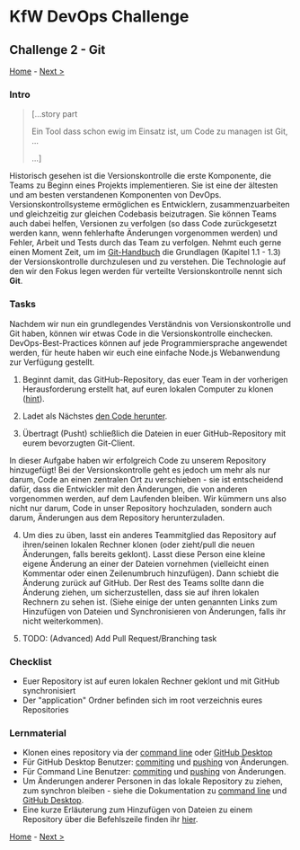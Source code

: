 # KfW DevOps Challenge

## Challenge 2 - Git

[Home](../../README.md) - [Next >](../challenge03/README.md)

### Intro

>[...story part
>
>Ein Tool dass schon ewig im Einsatz ist, um Code zu managen ist Git, ...
>
>...]

Historisch gesehen ist die Versionskontrolle die erste Komponente, die Teams zu Beginn eines Projekts implementieren. Sie ist eine der ältesten und am besten verstandenen Komponenten von DevOps. Versionskontrollsysteme ermöglichen es Entwicklern, zusammenzuarbeiten und gleichzeitig zur gleichen Codebasis beizutragen. Sie können Teams auch dabei helfen, Versionen zu verfolgen (so dass Code zurückgesetzt werden kann, wenn fehlerhafte Änderungen vorgenommen werden) und Fehler, Arbeit und Tests durch das Team zu verfolgen. Nehmt euch gerne einen Moment Zeit, um im [Git-Handbuch](https://git-scm.com/book/en/v2) die Grundlagen (Kapitel 1.1 - 1.3) der Versionskontrolle durchzulesen und zu verstehen. Die Technologie auf den wir den Fokus legen werden für verteilte Versionskontrolle nennt sich **Git**.

### Tasks

Nachdem wir nun ein grundlegendes Verständnis von Versionskontrolle und Git haben, können wir etwas Code in die Versionskontrolle einchecken. DevOps-Best-Practices können auf jede Programmiersprache angewendet werden, für heute haben wir euch eine einfache Node.js Webanwendung zur Verfügung gestellt.

1. Beginnt damit, das GitHub-Repository, das euer Team in der vorherigen Herausforderung erstellt hat, auf euren lokalen Computer zu klonen ([hint](https://help.github.com/en/articles/cloning-a-repository)).

2. Ladet als Nächstes [den Code herunter](https://github.com/openkfw/hackathon).

3. Übertragt (Pusht) schließlich die Dateien in euer GitHub-Repository mit eurem bevorzugten Git-Client.

In dieser Aufgabe haben wir erfolgreich Code zu unserem Repository hinzugefügt! Bei der Versionskontrolle geht es jedoch um mehr als nur darum, Code an einen zentralen Ort zu verschieben - sie ist entscheidend dafür, dass die Entwickler mit den Änderungen, die von anderen vorgenommen werden, auf dem Laufenden bleiben. Wir kümmern uns also nicht nur darum, Code in unser Repository hochzuladen, sondern auch darum, Änderungen aus dem Repository herunterzuladen.

4. Um dies zu üben, lasst ein anderes Teammitglied das Repository auf ihren/seinen lokalen Rechner klonen (oder zieht/pull die neuen Änderungen, falls bereits geklont). Lasst diese Person eine kleine eigene Änderung an einer der Dateien vornehmen (vielleicht einen Kommentar oder einen Zeilenumbruch hinzufügen). Dann schiebt die Änderung zurück auf GitHub. Der Rest des Teams sollte dann die Änderung ziehen, um sicherzustellen, dass sie auf ihren lokalen Rechnern zu sehen ist. (Siehe einige der unten genannten Links zum Hinzufügen von Dateien und Synchronisieren von Änderungen, falls ihr nicht weiterkommen).

5. TODO: (Advanced) Add Pull Request/Branching task

### Checklist
  
- Euer Repository ist auf euren lokalen Rechner geklont und mit GitHub synchronisiert
- Der "application" Ordner befinden sich im root verzeichnis eures Repositories

### Lernmaterial

- Klonen eines repository via der [command line](https://docs.github.com/en/github/creating-cloning-and-archiving-repositories/cloning-a-repository) oder [GitHub Desktop](https://docs.github.com/en/desktop/contributing-and-collaborating-using-github-desktop/cloning-a-repository-from-github-to-github-desktop)
- Für GitHub Desktop Benutzer: [commiting](https://docs.github.com/en/desktop/contributing-and-collaborating-using-github-desktop/committing-and-reviewing-changes-to-your-project) und [pushing](https://docs.github.com/en/desktop/contributing-and-collaborating-using-github-desktop/pushing-changes-to-github) von Änderungen.
- Für Command Line Benutzer: [commiting](https://docs.github.com/en/github/committing-changes-to-your-project/creating-and-editing-commits) und [pushing](https://docs.github.com/en/github/using-git/pushing-commits-to-a-remote-repository) von Änderungen.
- Um Änderungen anderer Personen in das lokale Repository zu ziehen, zum synchron bleiben - siehe die Dokumentation zu [command line](https://docs.github.com/en/github/using-git/getting-changes-from-a-remote-repository) und [GitHub Desktop](https://docs.github.com/en/desktop/contributing-and-collaborating-using-github-desktop/keeping-your-local-repository-in-sync-with-github).
- Eine kurze Erläuterung zum Hinzufügen von Dateien zu einem Repository über die Befehlszeile finden ihr [hier](https://docs.github.com/en/github/managing-files-in-a-repository/adding-a-file-to-a-repository-using-the-command-line). 


[Home](../../README.md) - [Next >](../challenge03/README.md)